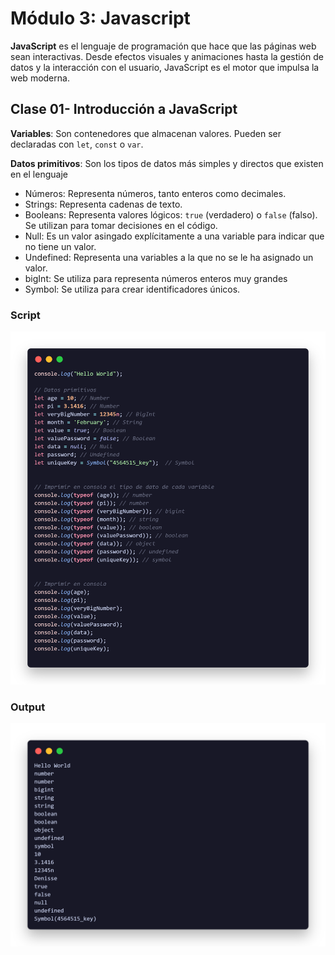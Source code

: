 # Módulo 3: Javascript

**JavaScript** es el lenguaje de programación que hace que las páginas web sean interactivas. Desde efectos visuales y animaciones hasta la gestión de datos y la interacción con el usuario, JavaScript es el motor que impulsa la web moderna.


## Clase 01- Introducción a JavaScript
**Variables**: Son contenedores que almacenan valores. Pueden ser declaradas
con `let`, `const` o `var`.

**Datos primitivos**:  Son los tipos de datos más simples y directos que existen en el lenguaje
- Números: Representa números, tanto enteros como decimales.
- Strings: Representa cadenas de texto.
- Booleans:  Representa valores lógicos: `true` (verdadero) o `false` (falso). Se utilizan para tomar decisiones en el código.
- Null: Es un valor asingado explícitamente a una variable para indicar que no tiene un valor.
- Undefined: Representa una variables a la que no se le ha asignado un valor.
- bigInt: Se utiliza para representa números enteros muy grandes
- Symbol: Se utiliza para crear identificadores únicos.

### Script ###
![Code](media/code.png)
### Output ###
![Output](media/code%2002.png)